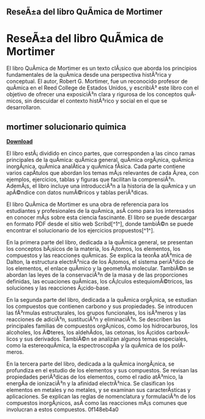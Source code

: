 ## ReseÃ±a del libro QuÃ­mica de Mortimer

  
# ReseÃ±a del libro QuÃ­mica de Mortimer
 
El libro QuÃ­mica de Mortimer es un texto clÃ¡sico que aborda los principios fundamentales de la quÃ­mica desde una perspectiva histÃ³rica y conceptual. El autor, Robert G. Mortimer, fue un reconocido profesor de quÃ­mica en el Reed College de Estados Unidos, y escribiÃ³ este libro con el objetivo de ofrecer una exposiciÃ³n clara y rigurosa de los conceptos quÃ­micos, sin descuidar el contexto histÃ³rico y social en el que se desarrollaron.
 
## mortimer solucionario quimica


[**Download**](https://www.google.com/url?q=https%3A%2F%2Fbytlly.com%2F2tKFTT&sa=D&sntz=1&usg=AOvVaw3XZr7RY6xpbyVgL6J9cYzk)

 
El libro estÃ¡ dividido en cinco partes, que corresponden a las cinco ramas principales de la quÃ­mica: quÃ­mica general, quÃ­mica orgÃ¡nica, quÃ­mica inorgÃ¡nica, quÃ­mica analÃ­tica y quÃ­mica fÃ­sica. Cada parte contiene varios capÃ­tulos que abordan los temas mÃ¡s relevantes de cada Ã¡rea, con ejemplos, ejercicios, tablas y figuras que facilitan la comprensiÃ³n. AdemÃ¡s, el libro incluye una introducciÃ³n a la historia de la quÃ­mica y un apÃ©ndice con datos numÃ©ricos y tablas periÃ³dicas.
 
El libro QuÃ­mica de Mortimer es una obra de referencia para los estudiantes y profesionales de la quÃ­mica, asÃ­ como para los interesados en conocer mÃ¡s sobre esta ciencia fascinante. El libro se puede descargar en formato PDF desde el sitio web Scribd[^1^], donde tambiÃ©n se puede encontrar el solucionario de los ejercicios propuestos[^1^].

En la primera parte del libro, dedicada a la quÃ­mica general, se presentan los conceptos bÃ¡sicos de la materia, los Ã¡tomos, los elementos, los compuestos y las reacciones quÃ­micas. Se explica la teorÃ­a atÃ³mica de Dalton, la estructura electrÃ³nica de los Ã¡tomos, el sistema periÃ³dico de los elementos, el enlace quÃ­mico y la geometrÃ­a molecular. TambiÃ©n se abordan las leyes de la conservaciÃ³n de la masa y de las proporciones definidas, las ecuaciones quÃ­micas, los cÃ¡lculos estequiomÃ©tricos, las soluciones y las reacciones Ã¡cido-base.
 
En la segunda parte del libro, dedicada a la quÃ­mica orgÃ¡nica, se estudian los compuestos que contienen carbono y sus propiedades. Se introducen las fÃ³rmulas estructurales, los grupos funcionales, los isÃ³meros y las reacciones de adiciÃ³n, sustituciÃ³n y eliminaciÃ³n. Se describen las principales familias de compuestos orgÃ¡nicos, como los hidrocarburos, los alcoholes, los Ã©teres, los aldehÃ­dos, las cetonas, los Ã¡cidos carboxÃ­licos y sus derivados. TambiÃ©n se analizan algunos temas especiales, como la estereoquÃ­mica, la espectroscopÃ­a y la quÃ­mica de los polÃ­meros.
 
En la tercera parte del libro, dedicada a la quÃ­mica inorgÃ¡nica, se profundiza en el estudio de los elementos y sus compuestos. Se revisan las propiedades periÃ³dicas de los elementos, como el radio atÃ³mico, la energÃ­a de ionizaciÃ³n y la afinidad electrÃ³nica. Se clasifican los elementos en metales y no metales, y se examinan sus caracterÃ­sticas y aplicaciones. Se explican las reglas de nomenclatura y formulaciÃ³n de los compuestos inorgÃ¡nicos, asÃ­ como las reacciones mÃ¡s comunes que involucran a estos compuestos.
 0f148eb4a0
